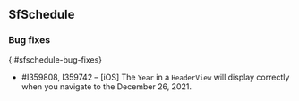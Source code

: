 ## SfSchedule

### Bug fixes
{:#sfschedule-bug-fixes}

* \#I359808, I359742 – [iOS] The `Year` in a `HeaderView` will display correctly when you navigate to the December 26, 2021.
